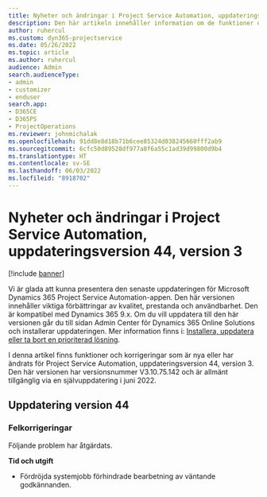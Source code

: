 ```yaml
---
title: Nyheter och ändringar i Project Service Automation, uppdateringsversion 44, version 3
description: Den här artikeln innehåller information om de funktioner och korrigeringar som är tillgängliga i Microsoft Dynamics 365 Project Service Automation uppdateringsutgåva 44, V3.
author: ruhercul
ms.custom: dyn365-projectservice
ms.date: 05/26/2022
ms.topic: article
ms.author: ruhercul
audience: Admin
search.audienceType:
- admin
- customizer
- enduser
search.app:
- D365CE
- D365PS
- ProjectOperations
ms.reviewer: johnmichalak
ms.openlocfilehash: 91dd8e8d18b71b6cee85324d038245660fff2ab9
ms.sourcegitcommit: 6cfc50d89528df977a8f6a55c1ad39d99800d9b4
ms.translationtype: HT
ms.contentlocale: sv-SE
ms.lasthandoff: 06/03/2022
ms.locfileid: "8918702"
---
```

# <a name="whats-new-or-changed-in-project-service-automation-update-release-44-v3"></a>Nyheter och ändringar i Project Service Automation, uppdateringsversion 44, version 3

[!include [banner](../includes/psa-now-project-operations.md)]

Vi är glada att kunna presentera den senaste uppdateringen för Microsoft Dynamics 365 Project Service Automation-appen. Den här versionen innehåller viktiga förbättringar av kvalitet, prestanda och användbarhet. Den är kompatibel med Dynamics 365 9.x. Om du vill uppdatera till den här versionen går du till sidan Admin Center för Dynamics 365 Online Solutions och installerar uppdateringen. Mer information finns i: [Installera, uppdatera eller ta bort en prioriterad lösning](/power-platform/admin/install-remove-preferred-solution).

I denna artikel finns funktioner och korrigeringar som är nya eller har ändrats för Project Service Automation, uppdateringsversion 44, version 3. Den här versionen har versionsnummer V3.10.75.142 och är allmänt tillgänglig via en självuppdatering i juni 2022.

## <a name="update-release-44"></a>Uppdatering version 44

### <a name="bug-fixes"></a>Felkorrigeringar

Följande problem har åtgärdats.

**Tid och utgift**

- Fördröjda systemjobb förhindrade bearbetning av väntande godkännanden.
